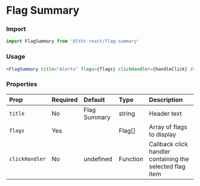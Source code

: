 # Flag Summary

### Import

```js
import FlagSummary from '@ltht-react/flag-summary'
```

### Usage

```jsx
<FlagSummary title="Alerts" flags={flags} clickHandler={handleClick} />
```

### Properties

| Prop           | Required | Default      | Type     | Description                                              |
| :------------- | :------- | :----------- | :------- | :------------------------------------------------------- |
| `title`        | No       | Flag Summary | string   | Header text                                              |
| `flags`        | Yes      |              | Flag[]   | Array of flags to display                                |
| `clickHandler` | No       | undefined    | Function | Callback click handler containing the selected flag item |
